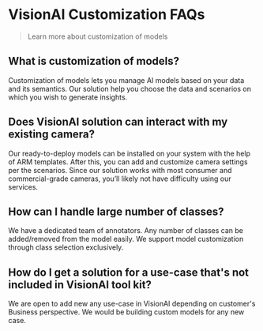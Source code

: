 # VisionAI Customization FAQs

>Learn more about customization of models

## What is customization of models?

Customization of models lets you manage AI models based on your data and its semantics. Our solution help you choose the data and scenarios on which you wish to generate insights.

## Does VisionAI solution can interact with my existing camera?

Our ready-to-deploy models can be installed on your system with the help of ARM templates. After this, you can add and customize camera settings per the scenarios. Since our solution works with most consumer and commercial-grade cameras, you’ll likely not have difficulty using our services.

## How can I handle large number of classes?
We have a dedicated team of annotators. Any number of classes can be added/removed from the model easily. We support model customization through class selection exclusively.

## How do I get a solution for a use-case that's not included in VisionAI tool kit?
We are open to add new any use-case in VisionAI depending on customer's Business perspective. We would be building custom models for any new case.